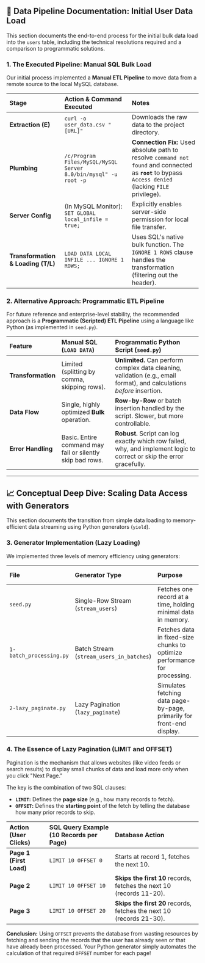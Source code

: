 ## 💾 Data Pipeline Documentation: Initial User Data Load

This section documents the end-to-end process for the initial bulk data load into the `users` table, including the technical resolutions required and a comparison to programmatic solutions.

### 1. The Executed Pipeline: Manual SQL Bulk Load

Our initial process implemented a **Manual ETL Pipeline** to move data from a remote source to the local MySQL database.

| Stage | Action & Command Executed | Notes |
| :--- | :--- | :--- |
| **Extraction (E)** | `curl -o user_data.csv "[URL]"` | Downloads the raw data to the project directory. |
| **Plumbing** | `/c/Program Files/MySQL/MySQL Server 8.0/bin/mysql" -u root -p` | **Connection Fix:** Used absolute path to resolve `command not found` and connected as **`root`** to bypass `Access denied` (lacking `FILE` privilege). |
| **Server Config** | (In MySQL Monitor): `SET GLOBAL local_infile = true;` | Explicitly enables server-side permission for local file transfer. |
| **Transformation & Loading (T/L)** | `LOAD DATA LOCAL INFILE ... IGNORE 1 ROWS;` | Uses SQL's native bulk function. The `IGNORE 1 ROWS` clause handles the transformation (filtering out the header). |

### 2. Alternative Approach: Programmatic ETL Pipeline

For future reference and enterprise-level stability, the recommended approach is a **Programmatic (Scripted) ETL Pipeline** using a language like Python (as implemented in `seed.py`).

| Feature | Manual SQL (`LOAD DATA`) | Programmatic Python Script (`seed.py`) |
| :--- | :--- | :--- |
| **Transformation** | Limited (splitting by comma, skipping rows). | **Unlimited.** Can perform complex data cleaning, validation (e.g., email format), and calculations *before* insertion. |
| **Data Flow** | Single, highly optimized **Bulk** operation. | **Row-by-Row** or batch insertion handled by the script. Slower, but more controllable. |
| **Error Handling** | Basic. Entire command may fail or silently skip bad rows. | **Robust.** Script can log exactly which row failed, why, and implement logic to correct or skip the error gracefully. |

---

## 📈 Conceptual Deep Dive: Scaling Data Access with Generators

This section documents the transition from simple data loading to memory-efficient data streaming using Python generators (`yield`).

### 3. Generator Implementation (Lazy Loading)

We implemented three levels of memory efficiency using generators:

| File | Generator Type | Purpose | Key SQL/Python Technique |
| :--- | :--- | :--- | :--- |
| `seed.py` | Single-Row Stream (`stream_users`) | Fetches one record at a time, holding minimal data in memory. | Uses `cursor.fetchone()` and `yield`. |
| `1-batch_processing.py` | Batch Stream (`stream_users_in_batches`) | Fetches data in fixed-size chunks to optimize performance for processing. | Uses `cursor.fetchmany(size=N)` and `yield`. |
| `2-lazy_paginate.py` | Lazy Pagination (`lazy_paginate`) | Simulates fetching data page-by-page, primarily for front-end display. | Uses SQL's `LIMIT` and `OFFSET`. |

### 4. The Essence of Lazy Pagination (LIMIT and OFFSET)

Pagination is the mechanism that allows websites (like video feeds or search results) to display small chunks of data and load more only when you click "Next Page."

The key is the combination of two SQL clauses:

* **`LIMIT`:** Defines the **page size** (e.g., how many records to fetch).
* **`OFFSET`:** Defines the **starting point** of the fetch by telling the database how many prior records to skip.

| Action (User Clicks) | SQL Query Example (10 Records per Page) | Database Action |
| :--- | :--- | :--- |
| **Page 1 (First Load)** | `LIMIT 10 OFFSET 0` | Starts at record 1, fetches the next 10. |
| **Page 2** | `LIMIT 10 OFFSET 10` | **Skips the first 10** records, fetches the next 10 (records 11-20). |
| **Page 3** | `LIMIT 10 OFFSET 20` | **Skips the first 20** records, fetches the next 10 (records 21-30). |

**Conclusion:** Using `OFFSET` prevents the database from wasting resources by fetching and sending the records that the user has already seen or that have already been processed. Your Python generator simply automates the calculation of that required `OFFSET` number for each page!